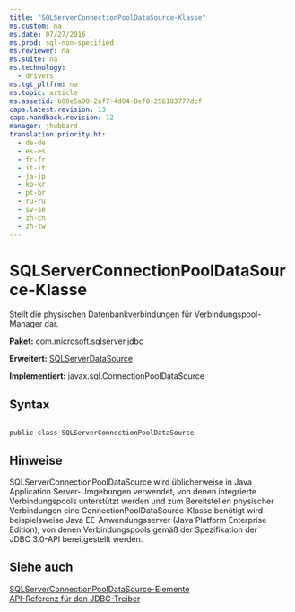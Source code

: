 ```yaml
---
title: "SQLServerConnectionPoolDataSource-Klasse"
ms.custom: na
ms.date: 07/27/2016
ms.prod: sql-non-specified
ms.reviewer: na
ms.suite: na
ms.technology: 
  - drivers
ms.tgt_pltfrm: na
ms.topic: article
ms.assetid: b00e5a90-2af7-4d04-8ef8-256183777dcf
caps.latest.revision: 13
caps.handback.revision: 12
manager: jhubbard
translation.priority.ht: 
  - de-de
  - es-es
  - fr-fr
  - it-it
  - ja-jp
  - ko-kr
  - pt-br
  - ru-ru
  - sv-se
  - zh-cn
  - zh-tw
---
```

# SQLServerConnectionPoolDataSource-Klasse
  Stellt die physischen Datenbankverbindungen für Verbindungspool\-Manager dar.  
  
 **Paket:** com.microsoft.sqlserver.jdbc  
  
 **Erweitert:** [SQLServerDataSource](../content/SQLServerDataSource-Class.md)  
  
 **Implementiert:** javax.sql.ConnectionPoolDataSource  
  
## Syntax  
  
```  
  
public class SQLServerConnectionPoolDataSource  
```  
  
## Hinweise  
 SQLServerConnectionPoolDataSource wird üblicherweise in Java Application Server\-Umgebungen verwendet, von denen integrierte Verbindungspools unterstützt werden und zum Bereitstellen physischer Verbindungen eine ConnectionPoolDataSource\-Klasse benötigt wird – beispielsweise Java EE\-Anwendungsserver \(Java Platform Enterprise Edition\), von denen Verbindungspools gemäß der Spezifikation der JDBC 3.0\-API bereitgestellt werden.  
  
## Siehe auch  
 [SQLServerConnectionPoolDataSource-Elemente](../content/SQLServerConnectionPoolDataSource-Members.md)   
 [API-Referenz für den JDBC-Treiber](../content/JDBC-Driver-API-Reference.md)  
  
  